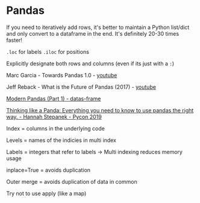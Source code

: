 # Pandas

If you need to iteratively add rows, it's better to maintain a Python list/dict and only convert to a dataframe in the end. It's definitely 20-30 times faster!

`.loc` for labels
`.iloc` for positions

Explicitly designate both rows and columns (even if its just with a `:`)

Marc Garcia - Towards Pandas 1.0 - [youtube](https://www.youtube.com/watch?v=hK6o_TDXXN8)

Jeff Reback - What is the Future of Pandas (2017) - [youtube](https://www.youtube.com/watch?v=_-gJtO0XR48)

[Modern Pandas (Part 1) - datas-frame](https://tomaugspurger.github.io/modern-1-intro.html)

[Thinking like a Panda: Everything you need to know to use pandas the right way. - Hannah Stepanek - Pycon 2019](https://www.youtube.com/watch?v=ObUcgEO4N8w)

Index = columns in the underlying code

Levels = names of the indicies in multi index

Labels = integers that refer to labels -> Multi indexing reduces memory usage

inplace=True = avoids duplication

Outer merge = avoids duplication of data in common

Try not to use apply (like a map)


